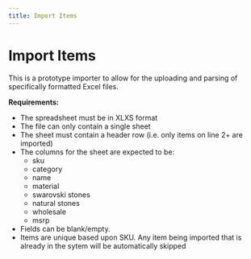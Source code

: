 ```yaml
---
title: Import Items
---
```

# Import Items

This is a prototype importer to allow for the uploading and parsing of specifically formatted Excel files. 

**Requirements:**
 * The spreadsheet must be in XLXS format
 * The file can only contain a single sheet
 * The sheet must contain a header row (i.e. only items on line 2+ are imported)
 * The columns for the sheet are expected to be:
    * sku
    * category
    * name
    * material
    * swarovski stones
    * natural stones
    * wholesale
    * msrp
* Fields can be blank/empty.
* Items are unique based upon SKU. Any item being imported that is already in the sytem will be automatically skipped